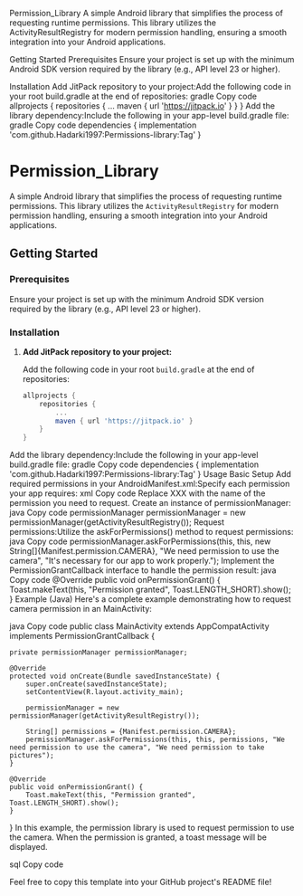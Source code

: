 Permission_Library
A simple Android library that simplifies the process of requesting runtime permissions. This library utilizes the ActivityResultRegistry for modern permission handling, ensuring a smooth integration into your Android applications.

Getting Started
Prerequisites
Ensure your project is set up with the minimum Android SDK version required by the library (e.g., API level 23 or higher).

Installation
Add JitPack repository to your project:Add the following code in your root build.gradle at the end of repositories:
gradle
Copy code
allprojects {
    repositories {
        ...
        maven { url 'https://jitpack.io' }
    }
}
Add the library dependency:Include the following in your app-level build.gradle file:
gradle
Copy code
dependencies {
	        implementation 'com.github.Hadarki1997:Permissions-library:Tag'
	}

# Permission_Library

A simple Android library that simplifies the process of requesting runtime permissions. This library utilizes the `ActivityResultRegistry` for modern permission handling, ensuring a smooth integration into your Android applications.

## Getting Started

### Prerequisites

Ensure your project is set up with the minimum Android SDK version required by the library (e.g., API level 23 or higher).

### Installation

1. **Add JitPack repository to your project:**

   Add the following code in your root `build.gradle` at the end of repositories:
   ```gradle
   allprojects {
       repositories {
           ...
           maven { url 'https://jitpack.io' }
       }
   }
Add the library dependency:Include the following in your app-level build.gradle file:
gradle
Copy code
dependencies {
	        implementation 'com.github.Hadarki1997:Permissions-library:Tag'
	}
Usage
Basic Setup
Add required permissions in your AndroidManifest.xml:Specify each permission your app requires:
xml
Copy code
<uses-permission android:name="android.permission.XXX" />
Replace XXX with the name of the permission you need to request.
Create an instance of permissionManager:
java
Copy code
permissionManager permissionManager = new permissionManager(getActivityResultRegistry());
Request permissions:Utilize the askForPermissions() method to request permissions:
java
Copy code
permissionManager.askForPermissions(this, this, new String[]{Manifest.permission.CAMERA}, "We need permission to use the camera", "It's necessary for our app to work properly.");
Implement the PermissionGrantCallback interface to handle the permission result:
java
Copy code
@Override
public void onPermissionGrant() {
    Toast.makeText(this, "Permission granted", Toast.LENGTH_SHORT).show();
}
Example (Java)
Here's a complete example demonstrating how to request camera permission in an MainActivity:

java
Copy code
public class MainActivity extends AppCompatActivity implements PermissionGrantCallback {

    private permissionManager permissionManager;

    @Override
    protected void onCreate(Bundle savedInstanceState) {
        super.onCreate(savedInstanceState);
        setContentView(R.layout.activity_main);

        permissionManager = new permissionManager(getActivityResultRegistry());

        String[] permissions = {Manifest.permission.CAMERA};
        permissionManager.askForPermissions(this, this, permissions, "We need permission to use the camera", "We need permission to take pictures");
    }

    @Override
    public void onPermissionGrant() {
        Toast.makeText(this, "Permission granted", Toast.LENGTH_SHORT).show();
    }
}
In this example, the permission library is used to request permission to use the camera. When the permission is granted, a toast message will be displayed.

sql
Copy code

Feel free to copy this template into your GitHub project's README file!
